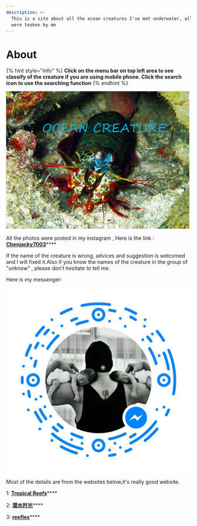 ```yaml
---
description: >-
  This is a site about all the ocean creatures I've met underwater, all photos
  were tooken by me
---
```


# About

{% hint style="info" %}
**Click on the menu bar on top left area to see classify of the creature if you are using mobile phone. Click the search icon to use the searching function**
{% endhint %}



![](.gitbook/assets/feng-mian.jpg)

All the photos were posted in my instagram , Here is the link : [**Chenjacky7003**](https://www.instagram.com/jackchen7003/)\*\*\*\*

If the name of the creature is wrong, advices and suggestion is welcomed and I will fixed it.Also if you know the names of the creature in the group of "unknow" , please don't hesitate to tell me.

Here is my messenger:

![](.gitbook/assets/1.jpg)

Most of the details are from the websites below,it's really good website.

1: [**Tropical Reefs**](https://reefguide.org)\*\*\*\*

2: [**潜水时光**](http://www.lazydiving.com/report)\*\*\*\*

3: [**reeflex**](https://www.reeflex.net)\*\*\*\*


